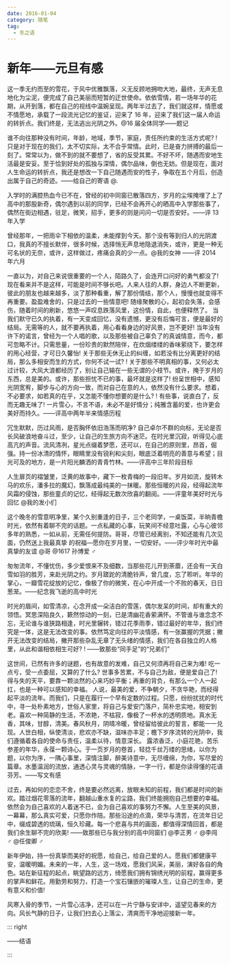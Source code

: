 ```yaml
---
date: 2016-01-04
category: 随笔
tag:
  - 冬之语
---
```


# 新年——元旦有感

这一季无约而至的雪花，于风中优雅飘落，义无反顾地拥吻大地，最终，无声无息地化为尘泥，便完成了自己美丽而短暂的迂世使命。依依雪情，若一场年华的花期，从开到落，都在自己的视线中温婉呈现。两年半过去了，我们就这样，情愿或不情愿地，承载了一段流光记忆的鉴证，迎来了 16 年，迎来了我们这一届人命运的转折点。我们终是，无法逃出光阴之外。@16 届全体同学——题记

谁不向往那种没有时间，年龄，地域，季节，家庭，责任所约束的生活方式呢? ! 只是对于现在的我们，太不切实际，太不合乎常情。此时，已是奋力拼搏的最后一刻了。常常以为，做不到的就不要想了，省的反受其累。不好不坏，随遇而安地生活最是安妥。至于恰到好处的孤独与深情，偶尔品味，倒也无妨。但是现在，面对人生命运的转折点，我还是想改一下自己随遇而安的性子，争取在五个月后，创造出属于自己的奇迹。——给自己的寄语 @.

入学时的满腔热血今已不在，曾经的初中同窗已散落四方，岁月的尘埃掩埋了上了高中的那股新奇，偶尔遇到以前的同学，已经不会再开心的晒高中入学那些事了，偶然在街边相遇，驻足，微笑，招手，更多的则是问问一切是否安好。——评 13 年入学

曾经那年，一把雨伞下相依的温柔，未能撑到今天。那个没有等到归人的光阴渡口，我真的不擅长默伴，很多时候，选择悄无声息地隐退消失，或许，更是一种无可名状的无奈，或许，这样做过，疼痛会真的少一点。@我的女神 ——评 2014 年六月

一直以为，对自己来说很重要的一个人，陌路久了，会连开口问好的勇气都没了! 现在看来并不是这样，可能是时间不够长吧。人来人往的人群，身边人不断更新，彼此的朋友也越来越多，淡了那种看重，解了那份情结，那个人，慢慢也就变得不再重要。盈盈难舍的，只是过去的一些情意吧! 随缘聚散的心，起初会失落，会感伤，随着时间的刷新，悠悠一声叹息跌落风里，这份情，自此，也便释然了。
当我们默守已久的执着，有一天变成回忆，没有遗憾，更没有后悔可言，便是最好的结局。无需等的人，就不要再执着，用心看看身边的好风景，岂不更好! 当年没有许下的诺言，曾经为一个人唱的歌，以及那些被自己辜负了的真诚情意，而今，都可忽略不计。只需思量，一份珍贵的默然陪伴，在炊烟缕缕的香味萦绕下，要怎样的用心经营，才可日久馨怡!
关于那些无休无止的纠缠，如若没有比分离更好的结局，那么多相安而生的方式，你何不试一试? ! 关于那些不明真相的事，又何必太过计较，大风大浪都经历了，别让自己输在一些无谓的小枝节。或许，掩于岁月的东西，总是美的。或许，那些担忧不已的事，最坏就是这样了!
纷呈世相中，感知光阴宽宥，脚步与心的方向一致，而对自己在意的人，依然没有什么要求。想着，不必要求，如若真的在乎，又怎能不懂你想要的是什么? ! 有些事，说直白了，反而无趣无味了! 一片雪心，不言不语，未必不是好情分；纯雅含蓄的爱，也许更会美好而持久。——评高中两年半来情感历程

冗生默默，历过风雨，是否胸怀依旧浩荡而明净? 自己卓尔不群的向标，无论是否长风破浪地奋斗过，至少，让自己的生旅方向不迷茫。在时光里沉寂，听得见心底高亢的声音。流风清冽，星光点缀着梦愿，还可以，在自己的原则里，昂首，倔强。持一份冰清的情怀，眼睛里没有锐利和尖刻，眼底泛着明亮的善意与希望；目光可及的地方，是一片阳光麟洒的青青竹林。——评高中三年阶段目标

人生扉页的褶皱里，泛黄的故事中，藏下一枚青梅的一段旧年。岁月如流，旋转木马的欢乐，潘多拉的魔幻，飘落成最纯美的一抹暖。那些恒暖的片段，经得起流年风霜的侵蚀，那些童贞的记忆，经得起无数次欣喜的翻阅。——评童年美好时光与回忆 @我的发小们

这个晚冬的雪意明净里，某个久别重逢的日子，三个老同学，一桌饭菜，半晌青檐时光，依然有着聊不完的话题。一点私藏的心事，玩笑间不经意吐露，心与心彼邻多年的熟悉，一如从前，无需任何提防。哥哥，尽管已经离别，不知还能有几次见面，仍然送上我最真挚
的祝福—愿你在岁月里，一切安好。——评少年时光中最真挚的友谊 @哥 @1617 孙博爱 ♂

匆匆流年，不懂忧伤，多少爱恨来不及细数，当那些花儿开到荼蘼，还会有一天白雪如羽的胜芳，来赴光阴之约。岁月蹉跎的清脆铃声，曾几度，忘了聆听。年华的掌心，一瓣雪花绽放的记忆，像极了你的微笑，在心中开成一个不败的春天，日日葱茏。——纪念我飞逝的高中时光

时光的眉间，如雪清凉，心念开成一朵洁白的雪莲，偶尔发呆的时间，却有重大的领悟。冥思深陷良久，簌然惊动的一刻，已是清幽花香萦满怀。不管谁与谁念念不忘，无论谁与谁狭路相逢，时光里辗转，错过花季雨季，错过最好的年华，我们终究是一体，这是无法改变的事。依然笃定向往的平淡情感，有一张赢握的凭据；撇开无法改变的结局，撇开那些杂乱无章了无头绪的情感，我们在各自独立的人格里，从此和谐相依相生可好? ! ——致那些“同手足”的“兄弟们”

这世间，已然有许多的谜题，也有故意的发难，自己又何须再将自己来为难! 吃一点亏，受一点委屈，又算的了什么? 世事多苦累，不与自己为敌，便是爱自己了! 得与失的天平，要靠一颗淡然的心来巧妙平衡；再重的背负，有那么一个人一起扛，也是一种可以感知的幸福。
人说，最美的爱，不争朝夕，不贪华艳，而经得起平淡的流年。而我们，只是在履行一个早有定数的过程。只愿，纷纷扰扰的时代中，寻一处朴素地方，世俗人家里，将自己与爱安门落户，简朴忠实地，相安到老。喜欢一种简静的生活，不浓艳，不枯寂，像极了一杯水的透明质地。真水无香，其味，甘醇，清美。春风秋月，阴晴冷暖，曾经留给彼此的誓言，都能一一兑现。人世白相，纵使清淡，悲欢亦不缺，滋味亦丰足；檐下岁序流转的光阴中，我们遵循着各自的使命与责任，温柔以待，情意深长。
露浓香泛，小庭花艳，苦乐参差的年华，永葆一颗诗心。于一页岁月的卷首，轻捻千丝万缕的思绪，以你为题，以你为序，一隅心事里，深情注脚，醉美诗意中，无尽缠绵，为你，写尽爱的篇章。水墨温润的流放，通透心灵与灵魂的情脉，一字一行，都是你读得懂的花语芬芳。——写文有感

过去，再如何的恋恋不舍，终是要必然远离，放眼未知的前程，我们都是时间的新欢。踏过烟花零落的流年，翻越山重水复的尘路，我们终能拥抱自己想要的幸福。依然会为自己喜欢的人着迷不已，会为自己喜欢的事努力不懈。人生至美的风景，一幕幕，那么真实可爱，只愿你作陪。那些沿途的点滴，荣华与清苦，在流年日记中，缀成碧透的琉璃，恒久珍藏。每一个悲喜与共的画面，都值得深情回首，都是我们余生聊不完的欣美! ——致那些已与我分别的高中同窗们 @李正男 ♂ @李闯 ♂ @任俊卿 ♂

新年伊始，持一份真挚而美好的祝愿，给自己，给自己爱的人。愿我们都健康平安，温暖明媚。未来的一年，人生，这一场戏，愿我们风采，美丽，演好各自的角色。站在新征程的起点，眺望路的远方，绮愿我们拥有锦绣光明的前程，赢得更多的掌声和鲜花。用勤劳和努力，打造一个宝石镶嵌的璀璨人生，让自己的生命，更有意义和价值!

风寒入骨的季节，一片雪心洁净，还可以在一片宁静与安详中，遥望见春来的方向。风长气静的日子，让我们扫去心上落尘，清爽而干净地迎接新一年。

::: right

——结语

:::
